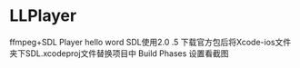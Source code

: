 # LLPlayer
ffmpeg+SDL Player
hello word
SDL使用2.0 .5  下载官方包后将Xcode-ios文件夹下SDL.xcodeproj文件替换项目中 Build Phases 设置看截图
